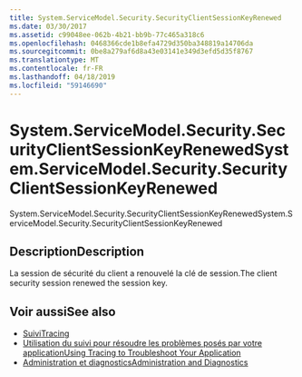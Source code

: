 ```yaml
---
title: System.ServiceModel.Security.SecurityClientSessionKeyRenewed
ms.date: 03/30/2017
ms.assetid: c99048ee-062b-4b21-bb9b-77c465a318c6
ms.openlocfilehash: 0468366cde1b8efa4729d350ba348819a14706da
ms.sourcegitcommit: 0be8a279af6d8a43e03141e349d3efd5d35f8767
ms.translationtype: MT
ms.contentlocale: fr-FR
ms.lasthandoff: 04/18/2019
ms.locfileid: "59146690"
---
```

# <a name="systemservicemodelsecuritysecurityclientsessionkeyrenewed"></a><span data-ttu-id="13757-102">System.ServiceModel.Security.SecurityClientSessionKeyRenewed</span><span class="sxs-lookup"><span data-stu-id="13757-102">System.ServiceModel.Security.SecurityClientSessionKeyRenewed</span></span>
<span data-ttu-id="13757-103">System.ServiceModel.Security.SecurityClientSessionKeyRenewed</span><span class="sxs-lookup"><span data-stu-id="13757-103">System.ServiceModel.Security.SecurityClientSessionKeyRenewed</span></span>  
  
## <a name="description"></a><span data-ttu-id="13757-104">Description</span><span class="sxs-lookup"><span data-stu-id="13757-104">Description</span></span>  
 <span data-ttu-id="13757-105">La session de sécurité du client a renouvelé la clé de session.</span><span class="sxs-lookup"><span data-stu-id="13757-105">The client security session renewed the session key.</span></span>  
  
## <a name="see-also"></a><span data-ttu-id="13757-106">Voir aussi</span><span class="sxs-lookup"><span data-stu-id="13757-106">See also</span></span>

- [<span data-ttu-id="13757-107">Suivi</span><span class="sxs-lookup"><span data-stu-id="13757-107">Tracing</span></span>](../../../../../docs/framework/wcf/diagnostics/tracing/index.md)
- [<span data-ttu-id="13757-108">Utilisation du suivi pour résoudre les problèmes posés par votre application</span><span class="sxs-lookup"><span data-stu-id="13757-108">Using Tracing to Troubleshoot Your Application</span></span>](../../../../../docs/framework/wcf/diagnostics/tracing/using-tracing-to-troubleshoot-your-application.md)
- [<span data-ttu-id="13757-109">Administration et diagnostics</span><span class="sxs-lookup"><span data-stu-id="13757-109">Administration and Diagnostics</span></span>](../../../../../docs/framework/wcf/diagnostics/index.md)
